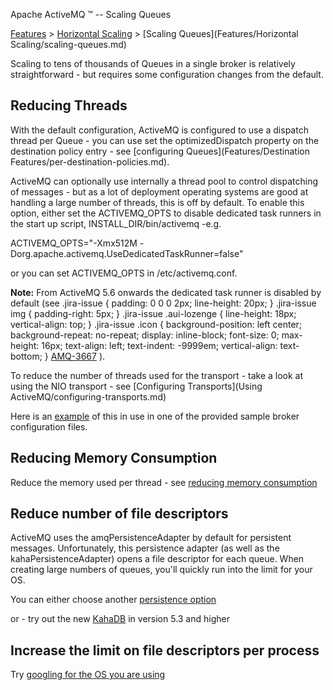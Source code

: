 Apache ActiveMQ ™ -- Scaling Queues 

[Features](features.md) > [Horizontal Scaling](FeaturesFeatures/Features/horizontal-scaling.md) > [Scaling Queues](Features/Horizontal Scaling/scaling-queues.md)


Scaling to tens of thousands of Queues in a single broker is relatively straightforward - but requires some configuration changes from the default.

Reducing Threads
----------------

With the default configuration, ActiveMQ is configured to use a dispatch thread per Queue - you can use set the optimizedDispatch property on the destination policy entry - see [configuring Queues](Features/Destination Features/per-destination-policies.md).

ActiveMQ can optionally use internally a thread pool to control dispatching of messages - but as a lot of deployment operating systems are good at handling a large number of threads, this is off by default. To enable this option, either set the ACTIVEMQ\_OPTS to disable dedicated task runners in the start up script, INSTALL\_DIR/bin/activemq -e.g.

ACTIVEMQ_OPTS="-Xmx512M -Dorg.apache.activemq.UseDedicatedTaskRunner=false"  

or you can set ACTIVEMQ_OPTS in /etc/activemq.conf.

**Note:** From ActiveMQ 5.6 onwards the dedicated task runner is disabled by default (see .jira-issue { padding: 0 0 0 2px; line-height: 20px; } .jira-issue img { padding-right: 5px; } .jira-issue .aui-lozenge { line-height: 18px; vertical-align: top; } .jira-issue .icon { background-position: left center; background-repeat: no-repeat; display: inline-block; font-size: 0; max-height: 16px; text-align: left; text-indent: -9999em; vertical-align: text-bottom; } [AMQ-3667](https://issues.apache.org/jira/browse/AMQ-3667?src=confmacro) ).

To reduce the number of threads used for the transport - take a look at using the NIO transport - see [Configuring Transports](Using ActiveMQ/configuring-transports.md)

Here is an [example](http://svn.apache.org/repos/asf/activemq/trunk/assembly/src/sample-conf/activemq-scalability.xml) of this in use in one of the provided sample broker configuration files.

Reducing Memory Consumption
---------------------------

Reduce the memory used per thread - see [reducing memory consumption](Community/FAQ/Errors/Exceptions/javalangoutofmemory.md)

Reduce number of file descriptors
---------------------------------

ActiveMQ uses the amqPersistenceAdapter by default for persistent messages. Unfortunately, this persistence adapter (as well as the kahaPersistenceAdapter) opens a file descriptor for each queue. When creating large numbers of queues, you'll quickly run into the limit for your OS.

You can either choose another [persistence option](Features/persistence.md)

or - try out the new [KahaDB](Features/PersistenceFeatures/Persistence/Features/Persistence/kahadb.md) in version 5.3 and higher

Increase the limit on file descriptors per process
--------------------------------------------------

Try [googling for the OS you are using](http://tinyurl.com/o9qs2f)


